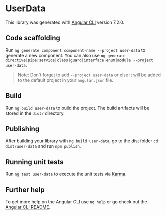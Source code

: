 # UserData

This library was generated with [Angular CLI](https://github.com/angular/angular-cli) version 7.2.0.

## Code scaffolding

Run `ng generate component component-name --project user-data` to generate a new component. You can also use `ng generate directive|pipe|service|class|guard|interface|enum|module --project user-data`.

> Note: Don't forget to add `--project user-data` or else it will be added to the default project in your `angular.json` file.

## Build

Run `ng build user-data` to build the project. The build artifacts will be stored in the `dist/` directory.

## Publishing

After building your library with `ng build user-data`, go to the dist folder `cd dist/user-data` and run `npm publish`.

## Running unit tests

Run `ng test user-data` to execute the unit tests via [Karma](https://karma-runner.github.io).

## Further help

To get more help on the Angular CLI use `ng help` or go check out the [Angular CLI README](https://github.com/angular/angular-cli/blob/master/README.md).
